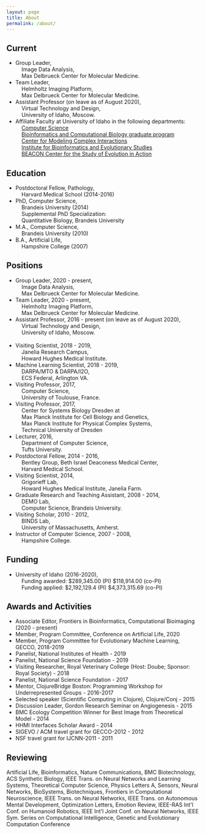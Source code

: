 ```yaml
---
layout: page
title: About
permalink: /about/
---
```


## Current
- Group Leader,<br />&nbsp;&nbsp;&nbsp;&nbsp;Image Data Analysis,<br />&nbsp;&nbsp;&nbsp;&nbsp;Max Delbrueck Center for Molecular Medicine.
- Team Leader,<br />&nbsp;&nbsp;&nbsp;&nbsp;Helmholtz Imaging Platform,<br />&nbsp;&nbsp;&nbsp;&nbsp;Max Delbrueck Center for Molecular Medicine.
- Assistant Professor (on leave as of August 2020),<br />&nbsp;&nbsp;&nbsp;&nbsp;Virtual Technology and Design,<br />&nbsp;&nbsp;&nbsp;&nbsp;University of Idaho, Moscow.
- Affiliate Faculty at University of Idaho in the following departments:<br />
&nbsp;&nbsp;&nbsp;&nbsp;<a href="http://www.uidaho.edu/engr/departments/cs">Computer Science</a><br />
&nbsp;&nbsp;&nbsp;&nbsp;<a href="https://www.uidaho.edu/sci/bcb">Bioinformatics and Computational Biology graduate program</a><br />
&nbsp;&nbsp;&nbsp;&nbsp;<a href="https://cmciuidaho.org/">Center for Modeling Complex Interactions</a><br />
&nbsp;&nbsp;&nbsp;&nbsp;<a href="http://www.ibest.uidaho.edu/">Institute for Bioinformatics and Evolutionary Studies</a><br />
&nbsp;&nbsp;&nbsp;&nbsp;<a href="https://www3.beacon-center.org/">BEACON Center for the Study of Evolution in Action</a><br />

## Education
- Postdoctoral Fellow, Pathology,<br />&nbsp;&nbsp;&nbsp;&nbsp;Harvard Medical School (2014-2016)<br />
- PhD, Computer Science,<br />&nbsp;&nbsp;&nbsp;&nbsp;Brandeis University (2014)<br />&nbsp;&nbsp;&nbsp;&nbsp;Supplemental PhD Specialization:<br />&nbsp;&nbsp;&nbsp;&nbsp;Quantitative Biology, Brandeis University<br />
- M.A., Computer Science,<br />&nbsp;&nbsp;&nbsp;&nbsp;Brandeis University (2010)<br />
- B.A., Artificial Life,<br />&nbsp;&nbsp;&nbsp;&nbsp;Hampshire College (2007)<br />

## Positions
- Group Leader, 2020 - present,<br />&nbsp;&nbsp;&nbsp;&nbsp;Image Data Analysis,<br />&nbsp;&nbsp;&nbsp;&nbsp;Max Delbrueck Center for Molecular Medicine.
- Team Leader, 2020 - present,<br />&nbsp;&nbsp;&nbsp;&nbsp;Helmholtz Imaging Platform,<br />&nbsp;&nbsp;&nbsp;&nbsp;Max Delbrueck Center for Molecular Medicine.
- Assistant Professor, 2016 - present (on leave as of August 2020),<br />&nbsp;&nbsp;&nbsp;&nbsp;Virtual Technology and Design,<br />&nbsp;&nbsp;&nbsp;&nbsp;University of Idaho, Moscow.<br />&nbsp;&nbsp;&nbsp;&nbsp;<br />
- Visiting Scientist, 2018 - 2019,<br />&nbsp;&nbsp;&nbsp;&nbsp;Janelia Research Campus,<br />&nbsp;&nbsp;&nbsp;&nbsp;Howard Hughes Medical Institute.<br />
- Machine Learning Scientist, 2018 - 2019,<br />&nbsp;&nbsp;&nbsp;&nbsp;DARPA/MTO & DARPA/I2O,<br />&nbsp;&nbsp;&nbsp;&nbsp;ECS Federal, Arlington VA.<br />
- Visiting Professor, 2017,<br />&nbsp;&nbsp;&nbsp;&nbsp;Computer Science,<br />&nbsp;&nbsp;&nbsp;&nbsp;University of Toulouse, France.<br />
- Visiting Professor, 2017,<br />&nbsp;&nbsp;&nbsp;&nbsp;Center for Systems Biology Dresden at<br />&nbsp;&nbsp;&nbsp;&nbsp;Max Planck Institute for Cell Biology and Genetics,<br />&nbsp;&nbsp;&nbsp;&nbsp;Max Planck Institute for Physical Complex Systems,<br />&nbsp;&nbsp;&nbsp;&nbsp;Technical University of Dresden<br />
- Lecturer, 2016,<br />&nbsp;&nbsp;&nbsp;&nbsp;Department of Computer Science,<br />&nbsp;&nbsp;&nbsp;&nbsp;Tufts University.<br />
- Postdoctoral Fellow, 2014 - 2016,<br />&nbsp;&nbsp;&nbsp;&nbsp;Bentley Group, Beth Israel Deaconess Medical Center,<br />&nbsp;&nbsp;&nbsp;&nbsp;Harvard Medical School.<br />
- Visiting Scientist, 2014,<br />&nbsp;&nbsp;&nbsp;&nbsp;Grigorieff Lab, <br />&nbsp;&nbsp;&nbsp;&nbsp;Howard Hughes Medical Institute, Janelia Farm.<br />
- Graduate Research and Teaching Assistant, 2008 - 2014,<br />&nbsp;&nbsp;&nbsp;&nbsp;DEMO Lab,<br />&nbsp;&nbsp;&nbsp;&nbsp;Computer Science, Brandeis University.<br />
- Visiting Scholar, 2010 - 2012,<br />&nbsp;&nbsp;&nbsp;&nbsp;BINDS Lab,<br />&nbsp;&nbsp;&nbsp;&nbsp;University of Massachusetts, Amherst.<br />
- Instructor of Computer Science, 2007 - 2008,<br />&nbsp;&nbsp;&nbsp;&nbsp;Hampshire College.<br />

## Funding

- University of Idaho (2016-2020),<br />&nbsp;&nbsp;&nbsp;&nbsp;Funding awarded: $289,345.00 (PI) $118,914.00 (co-PI)<br />&nbsp;&nbsp;&nbsp;&nbsp;Funding applied: $2,192,129.4 (PI) $4,373,315.69 (co-PI)<br />

## Awards and Activities
- Associate Editor, Frontiers in Bioinformatics, Computational Bioimaging (2020 - present)
- Member, Program Committee, Conference on Artificial Life, 2020
- Member, Program Committee for Evolutionary Machine Learning, GECCO, 2018-2019
- Panelist, National Institutes of Health - 2019<br />
- Panelist, National Science Foundation - 2019<br />
- Visiting Researcher, Royal Veterinary College (Host: Doube; Sponsor: Royal Society) - 2018
- Panelist, National Science Foundation - 2017<br />
- Mentor, ClojureBridge Boston: Programming Workshop for Underrepresented Groups - 2016-2017<br />
- Selected speaker (Scientific Computing in Clojure), Clojure/Conj - 2015<br />
- Discussion Leader, Gordon Research Seminar on Angiogenesis - 2015<br />
- BMC Ecology Competition Winner for Best Image from Theoretical Model - 2014<br />
- HHMI Interfaces Scholar Award - 2014<br />
- SIGEVO / ACM travel grant for GECCO-2012 - 2012<br />
- NSF travel grant for IJCNN-2011 - 2011<br />

## Reviewing

Artificial Life, Bioinformatics, Nature Communications, BMC Biotechnology, ACS Synthetic Biology, IEEE Trans. on Neural Networks and Learning Systems, Theoretical Computer Science, Physics Letters A, Sensors, Neural Networks, BioSystems, Biotechniques, Frontiers in Computational Neuroscience, IEEE Trans. on Neural Networks, IEEE Trans. on Autonomous Mental Development, Optimization Letters, Emotion Review, IEEE-RAS Int'l Conf. on Humanoid Robotics, IEEE Int'l Joint Conf. on Neural Networks, IEEE Sym. Series on Computational Intelligence, Genetic and Evolutionary Computation Conference
